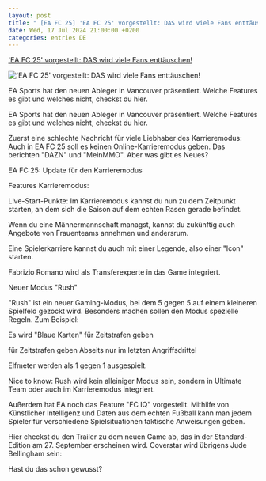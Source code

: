 ```yaml
---
layout: post
title: " [EA FC 25] 'EA FC 25' vorgestellt: DAS wird viele Fans enttäuschen!"
date: Wed, 17 Jul 2024 21:00:00 +0200
categories: entries DE
---
```

['EA FC 25' vorgestellt: DAS wird viele Fans enttäuschen!](https://www.dasding.de/newszone/ea-fc-25-vorgestellt-online-karrieremodus-rush-100.html)

!['EA FC 25' vorgestellt: DAS wird viele Fans enttäuschen!](https://www.dasding.de/newszone/1721289955432%2Cea-sport-fc-foto-100~_v-16x9@2dL_-6c42aff4e68b43c7868c3240d3ebfa29867457da.jpg)

EA Sports hat den neuen Ableger in Vancouver präsentiert. Welche Features es gibt und welches nicht, checkst du hier.

EA Sports hat den neuen Ableger in Vancouver präsentiert. Welche Features es gibt und welches nicht, checkst du hier.

Zuerst eine schlechte Nachricht für viele Liebhaber des Karrieremodus: Auch in EA FC 25 soll es keinen Online-Karrieremodus geben. Das berichten "DAZN" und "MeinMMO". Aber was gibt es Neues?

EA FC 25: Update für den Karrieremodus

Features Karrieremodus:



Live-Start-Punkte: Im Karrieremodus kannst du nun zu dem Zeitpunkt starten, an dem sich die Saison auf dem echten Rasen gerade befindet.

Wenn du eine Männermannschaft managst, kannst du zukünftig auch Angebote von Frauenteams annehmen und andersrum.

Eine Spielerkarriere kannst du auch mit einer Legende, also einer "Icon" starten.

Fabrizio Romano wird als Transferexperte in das Game integriert.

Neuer Modus "Rush"

"Rush" ist ein neuer Gaming-Modus, bei dem 5 gegen 5 auf einem kleineren Spielfeld gezockt wird. Besonders machen sollen den Modus spezielle Regeln. Zum Beispiel:



Es wird "Blaue Karten" für Zeitstrafen geben

für Zeitstrafen geben Abseits nur im letzten Angriffsdrittel

Elfmeter werden als 1 gegen 1 ausgespielt.

Nice to know: Rush wird kein alleiniger Modus sein, sondern in Ultimate Team oder auch im Karrieremodus integriert.

Außerdem hat EA noch das Feature "FC IQ" vorgestellt. Mithilfe von Künstlicher Intelligenz und Daten aus dem echten Fußball kann man jedem Spieler für verschiedene Spielsituationen taktische Anweisungen geben.

Hier checkst du den Trailer zu dem neuen Game ab, das in der Standard-Edition am 27. September erscheinen wird. Coverstar wird übrigens Jude Bellingham sein:

Hast du das schon gewusst?

